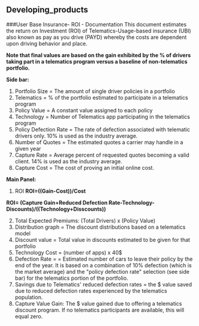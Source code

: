 ## Developing_products
###User Base Insurance- ROI - Documentation
This document estimates the return on Investment (ROI) of Telematics-Usage-based insurance (UBI) also known as pay as you drive (PAYD) whereby the costs are dependent upon driving behavior and place.

**Note that final values are based on the gain exhibited by the % of drivers taking part in a telematics program versus a baseline of non-telematics portfolio.**

__Side bar:__
1. Portfolio Size = The amount of single driver policies in a portfolio
2. Telematics = % of the portfolio estimated to participate in a telematics program
3. Policy Value = A constant value assigned to each policy
4. Technology = Number of Telematics app participating in the telematics program
5. Policy Defection Rate = The rate of defection associated with telematic drivers only. 10% is used as the industry average.
6. Number of Quotes = The estimated quotes a carrier may handle in a given year
7. Capture Rate = Average percent of requested quotes becoming a valid client. 14% is used as the industry average. 
8. Capture Cost = The cost of proving an initial online cost. 

__Main Panel:__
1. ROI 
  __ROI=((Gain-Cost))/Cost__

  __ROI= (Capture Gain+Reduced Defection Rate-Technology-Discounts)/((Technology+Disscounts))__

2. Total Expected Premiums: (Total Drivers) x (Policy Value)
3. Distribution graph = The discount distributions based on a telematics model
4. Discount value = Total value in discounts estimated to be given for that portfolio
5. Technology Cost = (number of apps) x 40$ 
6. Defection Rate = = Estimated number of cars to leave their policy by the end of the year. It is based on a combination of 10% defection (which is the market average) and the "policy defection rate" selection (see side bar) for the telematics portion of the portfolio.
7. Savings due to Telematics' reduced defection rates = the $ value saved due to reduced defection rates experienced by the telematics population. 
8. Capture Value Gain: The $ value gained due to offering a telematics discount program. If no telematics participants are available, this will equal zero.
